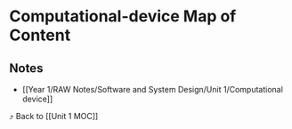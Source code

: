# Computational-device Map of Content


## Notes
- [[Year 1/RAW Notes/Software and System Design/Unit 1/Computational device]]

⤴️ Back to [[Unit 1 MOC]]